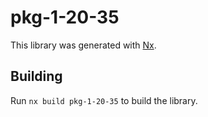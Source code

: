 # pkg-1-20-35

This library was generated with [Nx](https://nx.dev).

## Building

Run `nx build pkg-1-20-35` to build the library.
